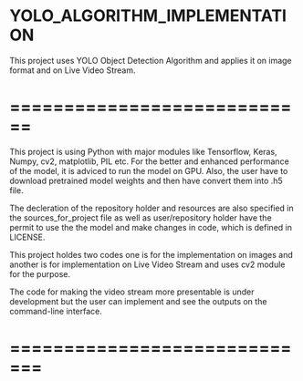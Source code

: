 # YOLO_ALGORITHM_IMPLEMENTATION
This project uses YOLO Object Detection Algorithm and applies it on image format and on Live Video Stream.

# ============================

This project is using Python with major modules like Tensorflow, Keras, Numpy, cv2, matplotlib, PIL etc.
For the better and enhanced performance of the model, it is adviced to run the model on GPU.
Also, the user have to download pretrained model weights and then have convert them into .h5 file.

The decleration of the repository holder and resources are also specified in the sources_for_project file as well as user/repository holder have the permit to use the the model and make changes in code, which is defined in LICENSE.

This project holdes two codes one is for the implementation on images and another is for implementation on Live Video Stream and uses cv2 module for the purpose.

The code for making the video stream more presentable is under development but the user can implement and see the outputs on the command-line interface.
# =============================
